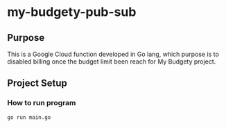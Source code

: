 # my-budgety-pub-sub

## Purpose

This is a Google Cloud function developed in Go lang, which purpose is to disabled billing once the budget limit been reach for My Budgety project.

## Project Setup

### How to run program

```
go run main.go
```

